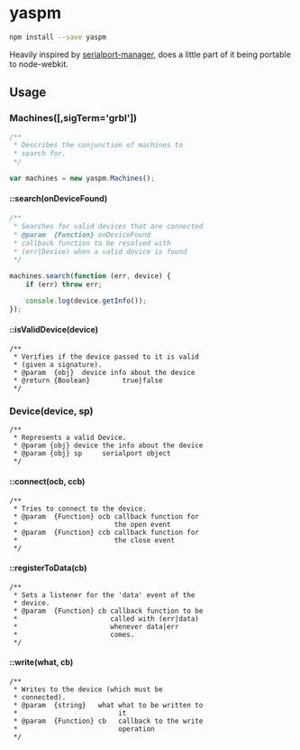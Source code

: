 # yaspm

```sh
npm install --save yaspm
```

Heavily inspired by [serialport-manager](https://github.com/tmpvar/serialport-manager), does a little part of it being portable to node-webkit.

## Usage

### Machines([,sigTerm='grbl'])
```javascript
/**
 * Describes the conjunction of machines to
 * search for.
 */

var machines = new yaspm.Machines();
```

#### ::search(onDeviceFound)
```javascript
/**
 * Searches for valid devices that are connected
 * @param  {Function} onDeviceFound
 * callback function to be resolved with
 * (err|Device) when a valid device is found
 */

machines.search(function (err, device) {
	if (err) throw err;

	console.log(device.getInfo());
});
```

#### ::isValidDevice(device)

```
/**
 * Verifies if the device passed to it is valid
 * (given a signature).
 * @param  {obj}  device info about the device
 * @return {Boolean}        true|false
 */
```

### Device(device, sp)
```
/**
 * Represents a valid Device.
 * @param {obj} device the info about the device
 * @param {obj} sp     serialport object
 */
```

#### ::connect(ocb, ccb)
```
/**
 * Tries to connect to the device.
 * @param  {Function} ocb callback function for
 *                        the open event
 * @param  {Function} ccb callback function for
 *                        the close event
 */
```

#### ::registerToData(cb)
```
/**
 * Sets a listener for the 'data' event of the
 * device.
 * @param  {Function} cb callback function to be
 *                       called with (err|data)
 *                       whenever data|err
 *                       comes.
 */
```

#### ::write(what, cb)
```
/**
 * Writes to the device (which must be
 * connected).
 * @param  {string}   what what to be written to
 *                         it
 * @param  {Function} cb   callback to the write
 *                         operation
 */
```
